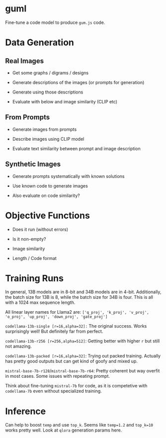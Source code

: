 # guml

Fine-tune a code model to produce `gum.js` code.

# Data Generation

## Real Images

- Get some graphs / digrams / designs

- Generate descriptions of the images (or prompts for generation)

- Generate using those descriptions

- Evaluate with below and image similarity (CLIP etc)

## From Prompts

- Generate images from prompts

- Describe images using CLIP model

- Evaluate text similarity between prompt and image description

## Synthetic Images

- Generate prompts systematically with known solutions

- Use known code to generate images

- Also evaluate on code similarity?

# Objective Functions

- Does it run (without errors)

- Is it non-empty?

- Image similarity

- Length / Code format

# Training Runs

In general, 13B models are in 8-bit and 34B models are in 4-bit. Additionally, the batch size for 13B is 8, while the batch size for 34B is four. This is all with a 1024 max sequence length.

All linear layer names for Llama2 are: `['q_proj', 'k_proj', 'v_proj', 'o_proj', 'up_proj', 'down_proj', 'gate_proj']`

`codellama-13b-single [r=16,alpha=32]:` The original success. Works surprisingly well! But definitely far from perfect.

`codellama-13b-r256 [r=256,alpha=512]`: Getting better with higher `r` but still not amazing.

`codellama-13b-packed [r=16,alpha=32]`: Trying out packed training. Actually has pretty good outputs but can get kind of goofy and mixed up.

`mistral-base-7b-r128`/`mistral-base-7b-r64`: Pretty coherent but way overfit in most cases. Some issues with repeating prompt.

Think about fine-tuning `mistral-7b` for code, as it is competetive with `codellama-7b` even without specialized training.

# Inference

Can help to boost `temp` and use `top_k`. Seems like `temp=1.2` and `top_k=10` works pretty well. Look at `qlora` generation params here.
